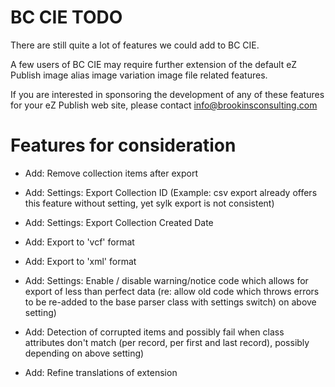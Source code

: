 BC CIE TODO
===========

There are still quite a lot of features we could add to BC CIE.

A few users of BC CIE may require further extension of the default eZ Publish image alias image variation image file related features.

If you are interested in sponsoring the development of any of these features for your eZ Publish web site, please contact info@brookinsconsulting.com

# Features for consideration

* Add: Remove collection items after export

* Add: Settings: Export Collection ID (Example: csv export already offers this feature without setting, yet sylk export is not consistent)

* Add: Settings: Export Collection Created Date

* Add: Export to 'vcf' format

* Add: Export to 'xml' format

* Add: Settings: Enable / disable warning/notice code which allows for export of less than perfect data (re: allow old code which throws errors to be re-added to the base parser class with settings switch) on above setting)

* Add: Detection of corrupted items and possibly fail when class attributes don't match (per record, per first and last record), possibly depending on above setting)

* Add: Refine translations of extension
